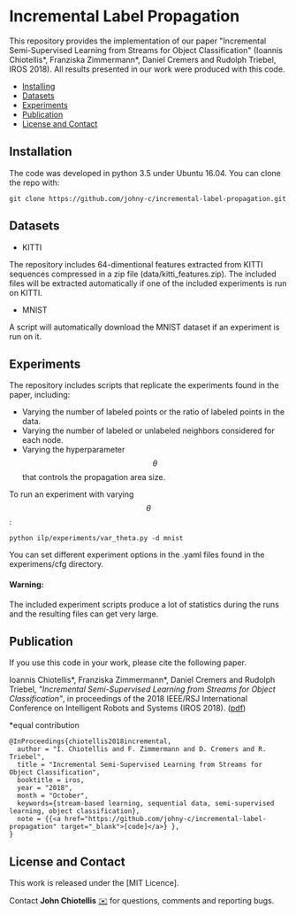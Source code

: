 # Incremental Label Propagation
This repository provides the implementation of our paper "Incremental Semi-Supervised Learning from Streams for Object Classification" (Ioannis Chiotellis*, Franziska Zimmermann*, Daniel Cremers and Rudolph Triebel, IROS 2018). All results presented in our work were produced with this code.

* [Installing](#usage)
* [Datasets](#data)
* [Experiments](#experiments)
* [Publication](#paper)
* [License and Contact](#other)


## <a name="usage">Installation</a>
The code was developed in python 3.5 under Ubuntu 16.04. You can clone the repo with:
```
git clone https://github.com/johny-c/incremental-label-propagation.git
```

## <a name="data">Datasets</a>
* KITTI

The repository includes 64-dimentional features extracted from KITTI sequences compressed in a zip file (data/kitti_features.zip). The included files will be extracted automatically if one of the included experiments is run on KITTI.

* MNIST

A script will automatically download the MNIST dataset if an experiment is run on it.


## <a name="experiments">Experiments</a>

The repository includes scripts that replicate the experiments found in the paper, including:

* Varying the number of labeled points or the ratio of labeled points in the data.
* Varying the number of labeled or unlabeled neighbors considered for each node.
* Varying the hyperparameter $$\theta$$ that controls the propagation area size.

To run an experiment with varying $$\theta$$:
    
    python ilp/experiments/var_theta.py -d mnist

You can set different experiment options in the .yaml files found in the experimens/cfg directory.

#### Warning:
The included experiment scripts produce a lot of statistics during the runs and the resulting files can get very large.


## <a name="paper">Publication</a>
If you use this code in your work, please cite the following paper.

Ioannis Chiotellis*, Franziska Zimmermann*, Daniel Cremers and Rudolph Triebel, _"Incremental Semi-Supervised Learning from Streams for Object Classification"_, in proceedings of the 2018 IEEE/RSJ International Conference on Intelligent Robots and Systems (IROS 2018). ([pdf](https://vision.in.tum.de/_media/spezial/bib/chiotellis2018ilp.pdf))
    
*equal contribution
    
    @InProceedings{chiotellis2018incremental,
      author = "I. Chiotellis and F. Zimmermann and D. Cremers and R. Triebel",
      title = "Incremental Semi-Supervised Learning from Streams for Object Classification",
      booktitle = iros,
      year = "2018",
      month = "October",
      keywords={stream-based learning, sequential data, semi-supervised learning, object classification},
      note = {{<a href="https://github.com/johny-c/incremental-label-propagation" target="_blank">[code]</a>} },
    }

## <a name="others"> License and Contact</a>

This work is released under the [MIT Licence].

Contact **John Chiotellis** [:envelope:](mailto:chiotell@in.tum.de) for questions, comments and reporting bugs.
